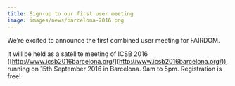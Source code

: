 ```yaml
---
title: Sign-up to our first user meeting
image: images/news/barcelona-2016.png
---
```



We’re excited to announce the first combined user meeting for FAIRDOM.  

It will be held as a satellite meeting of ICSB 2016 ([http://www.icsb2016barcelona.org/](http://www.icsb2016barcelona.org/)), 
running on 15th September 2016 in Barcelona. 9am to 5pm. Registration is free!
